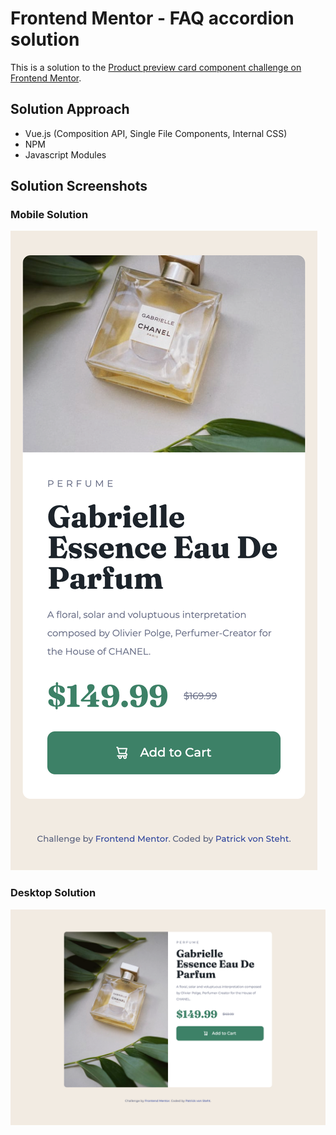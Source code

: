 # Frontend Mentor - FAQ accordion solution
This is a solution to the [Product preview card component challenge on Frontend Mentor](https://www.frontendmentor.io/challenges/product-preview-card-component-GO7UmttRfa). 

## Solution Approach
* Vue.js (Composition API, Single File Components, Internal CSS)
* NPM 
* Javascript Modules

## Solution Screenshots
### Mobile Solution
![Mobile Result](/result/mobile_result.png?raw=true "Mobile Result")
### Desktop Solution
![Desktop Result](/result/desktop_result.png?raw=true "Desktop Result")

